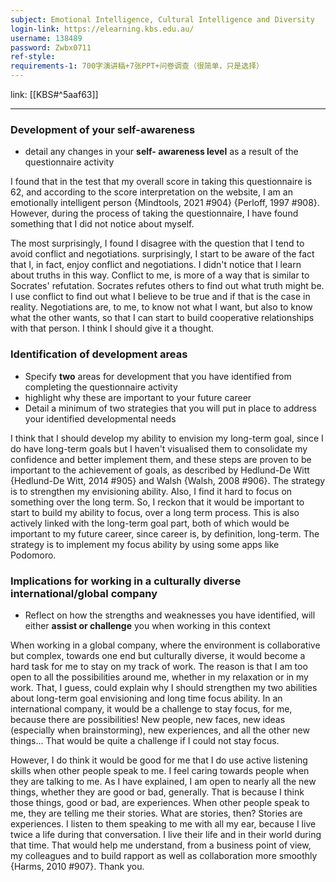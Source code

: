 ```yaml
---
subject: Emotional Intelligence, Cultural Intelligence and Diversity
login-link: https://elearning.kbs.edu.au/
username: 138489
password: Zwbx0711
ref-style: 
requirements-1: 700字演讲稿+7张PPT+问卷调查（很简单，只是选择）
---
```

link: [[KBS#^5aaf63]]

---

### Development of your self-awareness
- detail any changes in your **self- awareness level** as a result of the questionnaire activity

I found that in the test that my overall score in taking this questionnaire is 62, and according to the score interpretation on the website, I am an emotionally intelligent person {Mindtools, 2021 #904} {Perloff, 1997 #908}. However, during the process of taking the questionnaire, I have found something that I did not notice about myself.

The most surprisingly, I found I disagree with the question that I tend to avoid conflict and negotiations. surprisingly, I start to be aware of the fact that I, in fact, enjoy conflict and negotiations. I didn't notice that I learn about truths in this way. Conflict to me, is more of a way that is similar to Socrates' refutation. Socrates refutes others to find out what truth might be. I use conflict to find out what I believe to be true and if that is the case in reality. Negotiations are, to me, to know not what I want, but also to know what the other wants, so that I can start to build cooperative relationships with that person. I think I should give it a thought.

### Identification of development areas
- Specify **two** areas for development that you have identified from completing the questionnaire activity
- highlight why these are important to your future career
- Detail a minimum of two strategies that you will put in place to address your identified developmental needs

I think that I should develop my ability to envision my long-term goal, since I do have long-term goals but I haven't visualised them to consolidate my confidence and better implement them, and these steps are proven to be important to the achievement of goals, as described by Hedlund-De Witt {Hedlund-De Witt, 2014 #905} and Walsh {Walsh, 2008 #906}. The strategy is to strengthen my envisioning ability. Also, I find it hard to focus on something over the long term. So, I reckon that it would be important to start to build my ability to focus, over a long term process. This is also actively linked with the long-term goal part, both of which would be important to my future career, since career is, by definition, long-term. The strategy is to implement my focus ability by using some apps like Podomoro.

### Implications for working in a culturally diverse international/global company
- Reflect on how the strengths and weaknesses you have identified, will either **assist or challenge** you when working in this context

When working in a global company, where the environment is collaborative but complex, towards one end but culturally diverse, it would become a hard task for me to stay on my track of work. The reason is that I am too open to all the possibilities around me, whether in my relaxation or in my work. That, I guess, could explain why I should strengthen my two abilities about long-term goal envisioning and long time focus ability. In an international company, it would be a challenge to stay focus, for me, because there are possibilities! New people, new faces, new ideas (especially when brainstorming), new experiences, and all the other new things... That would be quite a challenge if I could not stay focus.

However, I do think it would be good for me that I do use active listening skills when other people speak to me. I feel caring towards people when they are talking to me. As I have explained, I am open to nearly all the new things, whether they are good or bad, generally. That is because I think those things, good or bad, are experiences. When other people speak to me, they are telling me their stories. What are stories, then? Stories are experiences. I listen to them speaking to me with all my ear, because I live twice a life during that conversation. I live their life and in their world during that time. That would help me understand, from a business point of view, my colleagues and to build rapport as well as collaboration more smoothly {Harms, 2010 #907}. Thank you.